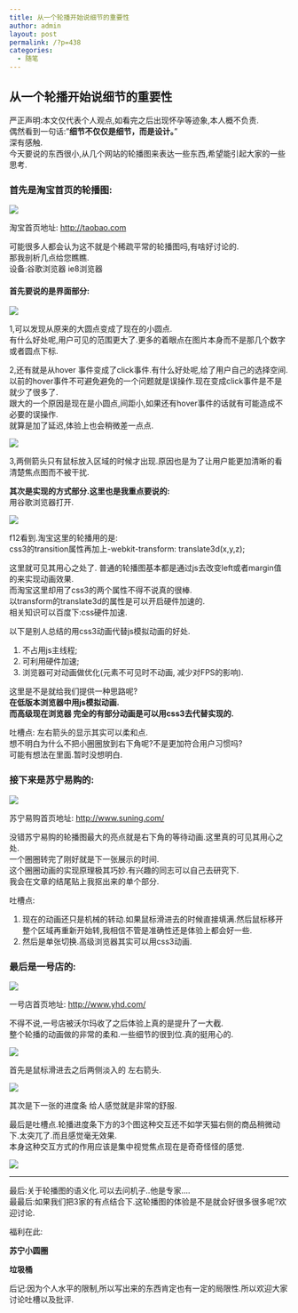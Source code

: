 ```yaml
---
title: 从一个轮播开始说细节的重要性
author: admin
layout: post
permalink: /?p=438
categories:
  - 随笔
---
```

## 从一个轮播开始说细节的重要性

严正声明:本文仅代表个人观点,如看完之后出现怀孕等迹象,本人概不负责.   
偶然看到一句话:&#8221;**细节不仅仅是细节，而是设计。**&#8221;   
深有感触.   
今天要说的东西很小,从几个网站的轮播图来表达一些东西,希望能引起大家的一些思考. 

### 首先是淘宝首页的轮播图:   


![][1]

淘宝首页地址: http://taobao.com

可能很多人都会认为这不就是个稀疏平常的轮播图吗,有啥好讨论的.   
那我剖析几点给您瞧瞧.   
设备:谷歌浏览器 ie8浏览器 

#### 首先要说的是界面部分:

![][2]

1,可以发现从原来的大圆点变成了现在的小圆点.   
有什么好处呢,用户可见的范围更大了.更多的着眼点在图片本身而不是那几个数字或者圆点下标. 

2,还有就是从hover 事件变成了click事件.有什么好处呢,给了用户自己的选择空间.   
以前的hover事件不可避免避免的一个问题就是误操作.现在变成click事件是不是就少了很多了.   
跟大的一个原因是现在是小圆点,间距小,如果还有hover事件的话就有可能造成不必要的误操作.   
就算是加了延迟,体验上也会稍微差一点点. 

![][3]

3,两侧箭头只有鼠标放入区域的时候才出现.原因也是为了让用户能更加清晰的看清楚焦点图而不被干扰. 

**其次是实现的方式部分.这里也是我重点要说的:**   
用谷歌浏览器打开. 

![][4]

f12看到.淘宝这里的轮播用的是:   
css3的transition属性再加上-webkit-transform: translate3d(x,y,z); 

这里就可见其用心之处了. 普通的轮播图基本都是通过js去改变left或者margin值的来实现动画效果.   
而淘宝这里却用了css3的两个属性不得不说真的很棒.   
以transform的translate3d的属性是可以开启硬件加速的.   
相关知识可以百度下:css硬件加速.

以下是别人总结的用css3动画代替js模拟动画的好处. 

1.  不占用js主线程;
2.  可利用硬件加速;
3.  浏览器可对动画做优化(元素不可见时不动画, 减少对FPS的影响).

这里是不是就给我们提供一种思路呢?   
**在低版本浏览器中用js模拟动画.**   
**而高级现在浏览器 完全的有部分动画是可以用css3去代替实现的.** 

吐槽点: 左右箭头的显示其实可以柔和点.  
想不明白为什么不把小圈圈放到右下角呢?不是更加符合用户习惯吗?   
可能有想法在里面.暂时没想明白.

### 接下来是苏宁易购的:

![][5]

苏宁易购首页地址: http://www.suning.com/

没错苏宁易购的轮播图最大的亮点就是右下角的等待动画.这里真的可见其用心之处.   
一个圈圈转完了刚好就是下一张展示的时间.   
这个圈圈动画的实现原理极其巧妙.有兴趣的同志可以自己去研究下.   
我会在文章的结尾贴上我抠出来的单个部分. 

吐槽点: 

1.  现在的动画还只是机械的转动.如果鼠标滑进去的时候直接填满.然后鼠标移开整个区域再重新开始转,我相信不管是准确性还是体验上都会好一些.
2.  然后是单张切换.高级浏览器其实可以用css3动画.

### 最后是一号店的:

![][6]

一号店首页地址: http://www.yhd.com/

不得不说,一号店被沃尔玛收了之后体验上真的是提升了一大截.   
整个轮播的动画做的非常的柔和.一些细节的很到位.真的挺用心的. 

![][7]

首先是鼠标滑进去之后两侧淡入的 左右箭头.

![][8]

其次是下一张的进度条 给人感觉就是非常的舒服.

最后是吐槽点.轮播进度条下方的3个图这种交互还不如学天猫右侧的商品稍微动下.太突兀了.而且感觉毫无效果.   
本身这种交互方式的作用应该是集中视觉焦点现在是奇奇怪怪的感觉. 

![][9]

* * *

最后:关于轮播图的语义化.可以去问机子..他是专家&#8230;.   
最最后:如果我们把3家的有点结合下.这轮播图的体验是不是就会好很多很多呢?欢迎讨论. 

福利在此: 

**苏宁小圆圈**



**垃圾桶**



后记:因为个人水平的限制,所以写出来的东西肯定也有一定的局限性.所以欢迎大家讨论吐槽以及批评.

 [1]: http://huugle.duapp.com/meta/img/2014316/tb.jpg
 [2]: http://huugle.duapp.com/meta/img/2014316/tb2.jpg
 [3]: http://huugle.duapp.com/meta/img/2014316/tb3.jpg
 [4]: http://huugle.duapp.com/meta/img/2014316/tb4.jpg
 [5]: http://huugle.duapp.com/meta/img/2014316/sn.jpg
 [6]: http://huugle.duapp.com/meta/img/2014316/yhd.jpg
 [7]: http://huugle.duapp.com/meta/img/2014316/yhd.gif
 [8]: http://huugle.duapp.com/meta/img/2014316/yhd2.gif
 [9]: http://huugle.duapp.com/meta/img/2014316/tm.gif